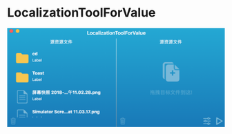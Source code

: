 # LocalizationToolForValue
![](https://github.com/YQqiang/LocalizationToolForValue/blob/master/LocalizationTooForValue.png)
